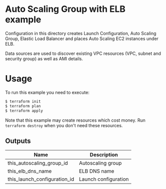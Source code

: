 Auto Scaling Group with ELB example
===================================

Configuration in this directory creates Launch Configuration, Auto Scaling Group, Elastic Load Balancer and places Auto Scaling EC2 instances under ELB.

Data sources are used to discover existing VPC resources (VPC, subnet and security group) as well as AMI details.

Usage
=====

To run this example you need to execute:

```bash
$ terraform init
$ terraform plan
$ terraform apply
```

Note that this example may create resources which cost money. Run `terraform destroy` when you don't need these resources.

<!-- BEGINNING OF PRE-COMMIT-TERRAFORM DOCS HOOK -->

## Outputs

| Name | Description |
|------|-------------|
| this_autoscaling_group_id | Autoscaling group |
| this_elb_dns_name | ELB DNS name |
| this_launch_configuration_id | Launch configuration |

<!-- END OF PRE-COMMIT-TERRAFORM DOCS HOOK -->
